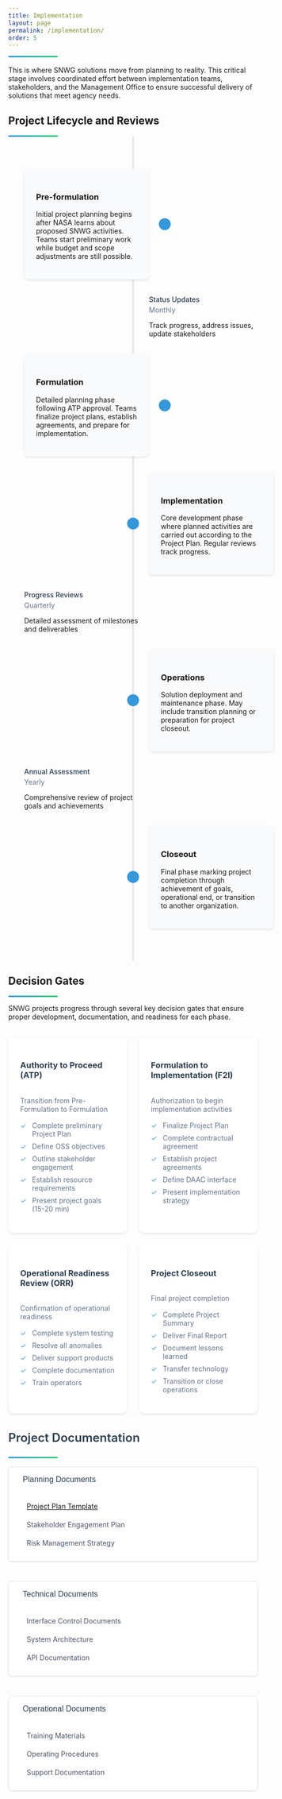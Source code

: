 ```yaml
---
title: Implementation
layout: page
permalink: /implementation/
order: 5
---
```

<div class="header-line"></div>
<br>
This is where SNWG solutions move from planning to reality. This critical stage involves coordinated effort between implementation teams, stakeholders, and the Management Office to ensure successful delivery of solutions that meet agency needs.

## Project Lifecycle and Reviews
<div class="header-line"></div>

<!--Timeline-->
<div class="timeline">
    <!-- PreFormulation -->
    <div class="timeline-item">
        <div class="timeline-dot"></div>
        <div class="timeline-content">
            <h3>Pre-formulation</h3>
            <p>Initial project planning begins after NASA learns about proposed SNWG activities. Teams start preliminary work while budget and scope adjustments are still possible.</p>
        </div>
    </div >
    <!-- Monthly Update-->
    <div class="timeline-item">
        <div class="review-title">Status Updates</div>
        <div class="review-freq">Monthly</div>
            <p>Track progress, address issues, update stakeholders</p>
    </div> 
    <!-- Formulation -->
    <div class="timeline-item">
        <div class="timeline-dot"></div>
        <div class="timeline-content">
            <h3>Formulation</h3>
            <p>Detailed planning phase following ATP approval. Teams finalize project plans, establish agreements, and prepare for implementation.</p>
        </div>
    </div>
    <!-- Implementation -->
    <div class="timeline-item">
        <div class="timeline-dot"></div>
        <div class="timeline-content">
            <h3>Implementation</h3>
            <p>Core development phase where planned activities are carried out according to the Project Plan. Regular reviews track progress.</p>
        </div>
    </div> 
    <!-- Quarterly Review -->
    <div class="timeline-item">
        <div class="review-title">Progress Reviews</div>
        <div class="review-freq">Quarterly</div>
            <p>Detailed assessment of milestones and deliverables</p>
    </div> 
    <!-- Operations -->
    <div class="timeline-item">
        <div class="timeline-dot"></div>
        <div class="timeline-content">
            <h3>Operations</h3>
            <p>Solution deployment and maintenance phase. May include transition planning or preparation for project closeout.</p>
        </div>
    </div>
    <!-- Annual Review -->
    <div class="timeline-item">
        <div class="review-title">Annual Assessment</div>
        <div class="review-freq">Yearly</div>
        <p>Comprehensive review of project goals and achievements</p>
    </div> 
    <!-- Closeout -->
    <div class="timeline-item">
        <div class="timeline-dot"></div>
        <div class="timeline-content">
            <h3>Closeout</h3>
            <p>Final phase marking project completion through achievement of goals, operational end, or transition to another organization.</p>
        </div>
    </div>
    <!-- End All-->
</div>

## Decision Gates
<div class="header-line"></div>

SNWG projects progress through several key decision gates that ensure proper development, documentation, and readiness for each phase.

<div class="decision-gates">
  <div class="gate-card">
    <div class="gate-header">
      <h3>Authority to Proceed (ATP)</h3>
    </div>
    <div class="gate-content">
      <p>Transition from Pre-Formulation to Formulation</p>
      <ul class="checklist">
        <li>Complete preliminary Project Plan</li>
        <li>Define OSS objectives</li>
        <li>Outline stakeholder engagement</li>
        <li>Establish resource requirements</li>
        <li>Present project goals (15-20 min)</li>
      </ul>
    </div>
  </div>

  <div class="gate-card">
    <div class="gate-header">
      <h3>Formulation to Implementation (F2I)</h3>
    </div>
    <div class="gate-content">
      <p>Authorization to begin implementation activities</p>
      <ul class="checklist">
        <li>Finalize Project Plan</li>
        <li>Complete contractual agreement</li>
        <li>Establish project agreements</li>
        <li>Define DAAC interface</li>
        <li>Present implementation strategy</li>
      </ul>
    </div>
  </div>

  <div class="gate-card">
    <div class="gate-header">
      <h3>Operational Readiness Review (ORR)</h3>
    </div>
    <div class="gate-content">
      <p>Confirmation of operational readiness</p>
      <ul class="checklist">
        <li>Complete system testing</li>
        <li>Resolve all anomalies</li>
        <li>Deliver support products</li>
        <li>Complete documentation</li>
        <li>Train operators</li>
      </ul>
    </div>
  </div>

  <div class="gate-card">
    <div class="gate-header">
      <h3>Project Closeout</h3>
    </div>
    <div class="gate-content">
      <p>Final project completion</p>
      <ul class="checklist">
        <li>Complete Project Summary</li>
        <li>Deliver Final Report</li>
        <li>Document lessons learned</li>
        <li>Transfer technology</li>
        <li>Transition or close operations</li>
      </ul>
    </div>
  </div>
</div>

<style>
/* Timeline styles */
.timeline-container {
  margin: 2rem 0;
  padding: 1rem;
}

.timeline {
  position: relative;
  max-width: 1200px;
  margin: 0 auto;
  padding: 2rem 0;
}

.timeline::before {
  content: '';
  position: absolute;
  width: 4px;
  background: var(--timeline-line-color, #e5e7eb);
  top: 0;
  bottom: 0;
  left: 50%;
  transform: translateX(-50%);
}

.timeline-item {
  position: relative;
  margin: 2rem 0;
  width: 50%;
  padding: 0 2rem;
}

.timeline-item:nth-child(odd) {
  left: 0;
}

.timeline-item:nth-child(even) {
  left: 50%;
}

.timeline-dot {
  position: absolute;
  width: 1.5rem;
  height: 1.5rem;
  background: var(--timeline-dot-color, #3498db);
  border-radius: 50%;
  right: -0.75rem;
  top: 50%;
  transform: translateY(-50%);
}

.timeline-item:nth-child(even) .timeline-dot {
  left: -0.75rem;
}

.timeline-content {
  padding: 1.5rem;
  background: var(--timeline-content-bg, #f8fafc);
  border-radius: 0.5rem;
  box-shadow: 0 2px 4px rgba(0,0,0,0.1);
}

/* Decision Gates styles */
.decision-gates {
  display: grid;
  grid-template-columns: repeat(2, 1fr);
  gap: 1.5rem;
  margin: 2rem 0;
}

@media (max-width: 768px) {
  .decision-gates {
    grid-template-columns: 1fr;
  }
}

.gate-card {
  background: var(--gate-card-bg, white);
  border-radius: 0.75rem;
  box-shadow: 0 2px 4px rgba(0,0,0,0.1);
  padding: 1.5rem;
  transition: transform 0.2s ease;
}

.gate-card:hover {
  transform: translateY(-2px);
}

.gate-header {
  display: flex;
  align-items: center;
  gap: 1rem;
  margin-bottom: 1rem;
  color: var(--gate-header-color, #2c3e50);
}

.gate-content {
  color: var(--gate-content-color, #64748b);
}

.checklist {
  list-style: none;
  padding: 0;
  margin: 1rem 0;
}

.checklist li {
  display: flex;
  align-items: flex-start;
  gap: 0.5rem;
  margin-bottom: 0.5rem;
  padding-left: 1.5rem;
  position: relative;
}

.checklist li::before {
  content: '✓';
  position: absolute;
  left: 0;
  color: var(--check-color, #3498db);
}

/* Dark mode support */
[data-theme="dark"] {
  --timeline-line-color: #2d3748;
  --timeline-dot-color: #60a5fa;
  --timeline-content-bg: #1a202c;
  --gate-card-bg: #1a202c;
  --gate-header-color: #e2e8f0;
  --gate-content-color: #a0aec0;
  --check-color: #60a5fa;
}

/* Responsive adjustments */
@media (max-width: 768px) {
  .timeline::before {
    left: 1rem;
  }
  
  .timeline-item {
    width: 100%;
    left: 0 !important;
    padding-left: 3rem;
  }
  
  .timeline-dot {
    left: 0.25rem !important;
  }
}

/* Common styles */
.section-container {
  margin: 2rem 0;
}

/* Co-Design Process Flow */
.flow-diagram {
  display: flex;
  flex-wrap: nowrap;
  padding: 1rem 0;
  margin: 1rem 0;
  gap: 1rem;
}

.flow-step {
  min-width: 200px;
  padding: 1rem;
  background: var(--flow-bg, #f8fafc);
  border-left: 4px solid var(--flow-accent, #3498db);
  position: relative;
}

.flow-step::after {
  content: '→';
  position: absolute;
  right: -1rem;
  top: 50%;
  transform: translateY(-50%);
  color: var(--flow-accent, #3498db);
  font-size: 1.5rem;
}

.flow-step:last-child::after {
  display: none;
}

/* Open Source Requirements Tabs */
.requirements-tabs {
  border: 1px solid var(--border-color, #e5e7eb);
  border-radius: 0.5rem;
  overflow: hidden;
}

.tab-header {
  display: flex;
  border-bottom: 1px solid var(--border-color, #e5e7eb);
}

.tab-button {
  padding: 1rem;
  border: none;
  background: none;
  cursor: pointer;
  flex: 1;
  font-weight: 500;
}

.tab-button.active {
  background: var(--tab-active-bg, #3498db);
  color: white;
}

.tab-content {
  padding: 1.5rem;
}

/* Documentation Tree */
.doc-tree {
  margin: 1rem 0;
  padding-left: 1rem;
}

.doc-category {
  margin-bottom: 1.5rem;
}

.doc-category h4 {
  color: var(--heading-color, #2c3e50);
  margin-bottom: 0.5rem;
  display: flex;
  align-items: center;
  gap: 0.5rem;
}

.doc-category h4::before {
  content: '📁';
}

.doc-list {
  margin-left: 1.5rem;
  list-style: none;
}

.doc-list li {
  margin: 0.5rem 0;
  padding-left: 1.5rem;
  position: relative;
}

.doc-list li::before {
  content: '📄';
  position: absolute;
  left: 0;
}

/* Review Timeline */
.review-timeline {
  position: relative;
  padding-left: 2rem;
  margin: 1rem 0;
}

.review-timeline::before {
  content: '';
  position: absolute;
  left: 0;
  top: 0;
  bottom: 0;
  width: 2px;
  background: var(--timeline-line, #e5e7eb);
}

.review-item {
  position: relative;
  margin-bottom: 1.5rem;
  padding-bottom: 1rem;
}

.review-item::before {
  content: '';
  position: absolute;
  width: 1rem;
  height: 1rem;
  border-radius: 50%;
  background: var(--timeline-dot, #3498db);
  left: -2.5rem;
  top: 0.25rem;
}

.review-title {
  font-weight: 500;
  color: var(--heading-color, #2c3e50);
  margin-bottom: 0.25rem;
}

.review-freq {
  font-size: 0.875rem;
  color: var(--text-muted, #64748b);
}

/* Dark mode support */
[data-theme="dark"] {
  --flow-bg: #1a202c;
  --flow-accent: #60a5fa;
  --border-color: #2d3748;
  --tab-active-bg: #60a5fa;
  --heading-color: #e2e8f0;
  --timeline-line: #2d3748;
  --timeline-dot: #60a5fa;
  --text-muted: #a0aec0;
}
</style>

<div class="documentation-container">
  <h2 class="doc-title">Project Documentation</h2>
  <div class="header-line"></div>
  <br>
  
  <div class="doc-section">
    <div class="doc-category">
      <button class="doc-toggle active" onclick="toggleSection(this)">
        <i class="fas fa-folder"></i>
        <span>Planning Documents</span>
        <i class="fas fa-chevron-down"></i>
      </button>
      <div class="doc-content show">
        <div class="doc-item">
          <i class="fas fa-file-alt"></i>
          <span><a href="https://docs.google.com/document/d/1hfbKXOta7htTs1RDtvpAXxBwu6QxuqnndGXOMkyM-UQ/edit?usp=drive_link">Project Plan Template</a></span>
        </div>
        <div class="doc-item">
          <i class="fas fa-file-alt"></i>
          <span>Stakeholder Engagement Plan</span>
        </div>
        <div class="doc-item">
          <i class="fas fa-file-alt"></i>
          <span>Risk Management Strategy</span>
        </div>
      </div>
    </div>
    <div class="doc-category">
      <button class="doc-toggle active" onclick="toggleSection(this)">
        <i class="fas fa-folder"></i>
        <span>Technical Documents</span>
        <i class="fas fa-chevron-down"></i>
      </button>
      <div class="doc-content show">
        <div class="doc-item">
          <i class="fas fa-file-alt"></i>
          <span>Interface Control Documents</span>
        </div>
        <div class="doc-item">
          <i class="fas fa-file-alt"></i>
          <span>System Architecture</span>
        </div>
        <div class="doc-item">
          <i class="fas fa-file-alt"></i>
          <span>API Documentation</span>
        </div>
      </div>
    </div>
    <div class="doc-category">
      <button class="doc-toggle active" onclick="toggleSection(this)">
        <i class="fas fa-folder"></i>
        <span>Operational Documents</span>
        <i class="fas fa-chevron-down"></i>
      </button>
      <div class="doc-content show">
        <div class="doc-item">
          <i class="fas fa-file-alt"></i>
          <span>Training Materials</span>
        </div>
        <div class="doc-item">
          <i class="fas fa-file-alt"></i>
          <span>Operating Procedures</span>
        </div>
        <div class="doc-item">
          <i class="fas fa-file-alt"></i>
          <span>Support Documentation</span>
        </div>
      </div>
    </div>
  </div>
</div>

<style>
.documentation-container {
  max-width: 800px;
  margin: 2rem auto;
  font-family: -apple-system, BlinkMacSystemFont, "Segoe UI", Roboto, sans-serif;
}

.doc-title {
  color: #2c3e50;
  font-size: 1.5rem;
  font-weight: 600;
  margin-bottom: 1.5rem;
}

.doc-section {
  display: flex;
  flex-direction: column;
  gap: 1rem;
}

.doc-category {
  background: white;
  border: 1px solid #e5e7eb;
  border-radius: 0.5rem;
  overflow: hidden;
  box-shadow: 0 1px 3px rgba(0, 0, 0, 0.1);
}

.doc-toggle {
  width: 100%;
  display: flex;
  align-items: center;
  padding: 1rem;
  background: white;
  border: none;
  cursor: pointer;
  font-size: 1rem;
  color: #2c3e50;
  transition: background-color 0.2s;
}

.doc-toggle:hover {
  background-color: #f8fafc;
}

.doc-toggle i {
  margin-right: 0.75rem;
  color: #4682B4;
}

.doc-toggle .fa-chevron-down {
  margin-left: auto;
  transition: transform 0.2s;
}

.doc-toggle:not(.active) .fa-chevron-down {
  transform: rotate(-90deg);
}

.doc-content {
  display: none;
  padding: 0.5rem 1rem 1rem;
  background-color: white;
}

.doc-content.show {
  display: block;
}

.doc-item {
  display: flex;
  align-items: center;
  padding: 0.5rem;
  margin: 0.25rem 0;
  border-radius: 0.25rem;
  transition: background-color 0.2s;
}

.doc-item:hover {
  background-color: #f8fafc;
}

.doc-item i {
  margin-right: 0.75rem;
  color: #94a3b8;
  font-size: 0.875rem;
}

.doc-item span {
  color: #4b5563;
  font-size: 0.875rem;
}

@media (max-width: 640px) {
  .documentation-container {
    margin: 1rem;
  }
  
  .doc-toggle {
    padding: 0.75rem;
  }
}

.header-line {
    height: 3px;
    background: linear-gradient(to right, #3498db, #2ecc71);
    margin-top: 0.5rem;
    border-radius: 2px;
    width: 100px;
}
</style>

<script>
function toggleSection(button) {
  button.classList.toggle('active');
  const content = button.nextElementSibling;
  content.classList.toggle('show');
}
</script>

